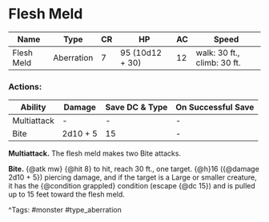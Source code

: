 # Flesh Meld

| Name | Type | CR | HP | AC | Speed |
|------|------|----|----|----|-------|
| Flesh Meld | Aberration | 7 | 95 (10d12 + 30) | 12 | walk: 30 ft., climb: 30 ft. |

### Actions:

| Ability | Damage | Save DC & Type | On Successful Save |
|---------|--------|----------------|--------------------|
| Multiattack | - | - | - |
| Bite | 2d10 + 5 | 15 | - |


**Multiattack.** The flesh meld makes two Bite attacks.

**Bite.** {@atk mw} {@hit 8} to hit, reach 30 ft., one target. {@h}16 ({@damage 2d10 + 5}) piercing damage, and if the target is a Large or smaller creature, it has the {@condition grappled} condition (escape {@dc 15}) and is pulled up to 15 feet toward the flesh meld.

^Tags: #monster #type_aberration